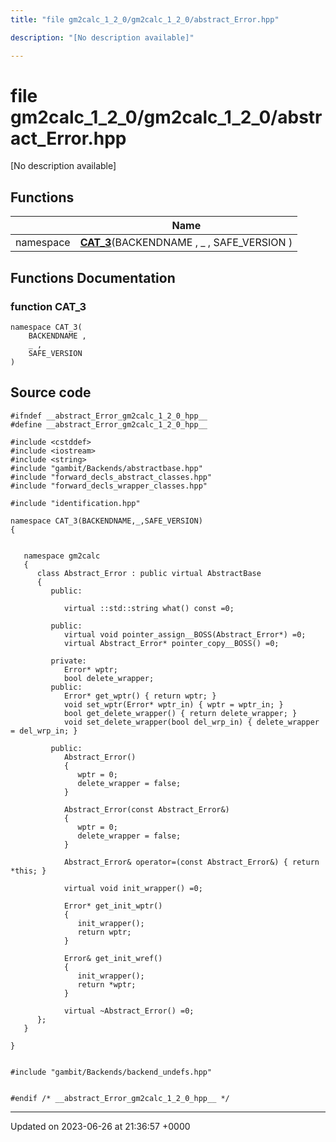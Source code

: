 ```yaml
---
title: "file gm2calc_1_2_0/gm2calc_1_2_0/abstract_Error.hpp"

description: "[No description available]"

---
```


# file gm2calc_1_2_0/gm2calc_1_2_0/abstract_Error.hpp

[No description available]

## Functions

|                | Name           |
| -------------- | -------------- |
| namespace | **[CAT_3](/documentation/code/files/gm2calc__1__2__0_2abstract__error_8hpp/#function-cat-3)**(BACKENDNAME , _ , SAFE_VERSION ) |


## Functions Documentation

### function CAT_3

```
namespace CAT_3(
    BACKENDNAME ,
    _ ,
    SAFE_VERSION 
)
```




## Source code

```
#ifndef __abstract_Error_gm2calc_1_2_0_hpp__
#define __abstract_Error_gm2calc_1_2_0_hpp__

#include <cstddef>
#include <iostream>
#include <string>
#include "gambit/Backends/abstractbase.hpp"
#include "forward_decls_abstract_classes.hpp"
#include "forward_decls_wrapper_classes.hpp"

#include "identification.hpp"

namespace CAT_3(BACKENDNAME,_,SAFE_VERSION)
{
   
   
   namespace gm2calc
   {
      class Abstract_Error : public virtual AbstractBase
      {
         public:
   
            virtual ::std::string what() const =0;
   
         public:
            virtual void pointer_assign__BOSS(Abstract_Error*) =0;
            virtual Abstract_Error* pointer_copy__BOSS() =0;
   
         private:
            Error* wptr;
            bool delete_wrapper;
         public:
            Error* get_wptr() { return wptr; }
            void set_wptr(Error* wptr_in) { wptr = wptr_in; }
            bool get_delete_wrapper() { return delete_wrapper; }
            void set_delete_wrapper(bool del_wrp_in) { delete_wrapper = del_wrp_in; }
   
         public:
            Abstract_Error()
            {
               wptr = 0;
               delete_wrapper = false;
            }
   
            Abstract_Error(const Abstract_Error&)
            {
               wptr = 0;
               delete_wrapper = false;
            }
   
            Abstract_Error& operator=(const Abstract_Error&) { return *this; }
   
            virtual void init_wrapper() =0;
   
            Error* get_init_wptr()
            {
               init_wrapper();
               return wptr;
            }
   
            Error& get_init_wref()
            {
               init_wrapper();
               return *wptr;
            }
   
            virtual ~Abstract_Error() =0;
      };
   }
   
}


#include "gambit/Backends/backend_undefs.hpp"


#endif /* __abstract_Error_gm2calc_1_2_0_hpp__ */
```


-------------------------------

Updated on 2023-06-26 at 21:36:57 +0000

